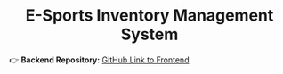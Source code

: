 <h1 align="center">E-Sports Inventory Management System</h1>

👉 **Backend Repository:** [GitHub Link to Frontend](https://github.com/bofengb/inventory-management-rest)
